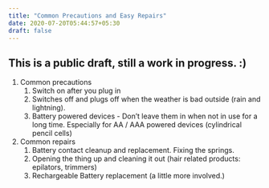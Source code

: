 ```yaml
---
title: "Common Precautions and Easy Repairs"
date: 2020-07-20T05:44:57+05:30
draft: false
---
```


## This is a public draft, still a work in progress. :)

1. Common precautions
   1. Switch on after you plug in
   2. Switches off and plugs off when the weather is bad outside (rain and lightning).
   3. Battery powered devices - Don’t leave them in when not in use for a long time. Especially for AA / AAA powered devices (cylindrical pencil cells)
2. Common repairs
   1. Battery contact cleanup and replacement. Fixing the springs.
   2. Opening the thing up and cleaning it out (hair related products: epilators, trimmers)
   3. Rechargeable Battery replacement (a little more involved.)
